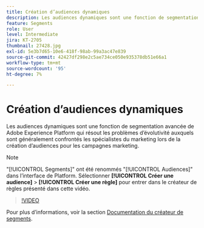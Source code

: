 ```yaml
---
title: Création d’audiences dynamiques
description: Les audiences dynamiques sont une fonction de segmentation avancée de Adobe Experience Platform qui résout les problèmes d’évolutivité auxquels sont généralement confrontés les spécialistes du marketing lors de la création d’audiences pour les campagnes marketing.
feature: Segments
role: User
level: Intermediate
jira: KT-2705
thumbnail: 27428.jpg
exl-id: 5e3b7d65-10e6-418f-98ab-99a3ac47e839
source-git-commit: 42427df298e2c5ae734ce050e935378db51e66a1
workflow-type: tm+mt
source-wordcount: '95'
ht-degree: 7%

---
```


# Création d’audiences dynamiques

Les audiences dynamiques sont une fonction de segmentation avancée de Adobe Experience Platform qui résout les problèmes d’évolutivité auxquels sont généralement confrontés les spécialistes du marketing lors de la création d’audiences pour les campagnes marketing.

>[!NOTE]
>
> &quot;[!UICONTROL Segments]&quot; ont été renommés &quot;[!UICONTROL Audiences]&quot; dans l’interface de Platform. Sélectionner **[!UICONTROL Créer une audience]** > **[!UICONTROL Créer une règle]** pour entrer dans le créateur de règles présenté dans cette vidéo.

>[!VIDEO](https://video.tv.adobe.com/v/27428?quality=12&learn=on)

Pour plus d’informations, voir la section [Documentation du créateur de segments](https://experienceleague.adobe.com/docs/experience-platform/segmentation/ui/segment-builder.html?lang=fr).
